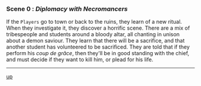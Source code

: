 
### Scene 0 : *Diplomacy with Necromancers* ###

If the `Players` go to town or back to the ruins, they learn of a new ritual.
When they investigate it, they discover a horrific scene.
There are a mix of tribespeople and students around a bloody altar,
all chanting in unison about a demon saviour.
They learn that there will be a sacrifice,
and that another student has volunteered to be sacrificed.
They are told that if they perform his *coup de grâce*,
then they'll be in good standing with the chief,
and must decide if they want to kill him, or plead for his life.

---
[up][]

[up]: <https://github.com/evan-erdos/trail-of-cthulhu/blob/master/outline/act-0/seq-2/sequence.md>





